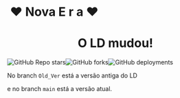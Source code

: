 <h1> ❤ Nova E r a ❤</h1>

<div>
    <h1 align="center">O LD mudou!</h1>
</div>

<div>
 <img align="center" alt="GitHub Repo stars" src="https://img.shields.io/github/stars/LUISMAGAIVER341/Lofi-Desktop"><img align="center" alt="GitHub forks" src="https://img.shields.io/github/forks/LUISMAGAIVER341/Lofi-Desktop"><img align="center" alt="GitHub deployments" src="https://img.shields.io/github/deployments/LUISMAGAIVER341/Lofi-Desktop/github-pages">
</div>

No branch `Old_Ver` está a versão antiga do LD

e no branch `main` está a versão atual.
